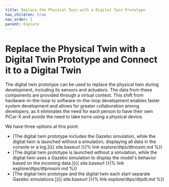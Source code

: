 ```yaml
---
title: Replace the Physical Twin with a Digital Twin Prototype
has_children: true
nav_order: 1
parent: Explore
---
```


<link rel="stylesheet" href="{{ site.baseurl }}{% link assets/css/tabs.css %}">
<script src="{{ site.baseurl }}{% link assets/js/tabs.js %}"> </script>

# Replace the Physical Twin with a Digital Twin Prototype and Connect it to a Digital Twin
The digital twin prototype can be used to replace the physical twin during development, including its sensors and actuators. The data from these components are provided through a virtual context. This shift from hardware-in-the-loop to software-in-the-loop development enables faster system development and allows for greater collaboration among developers, as it eliminates the need for each person to have their own PiCar-X and avoids the need to take turns using a physical device.

We have three options at this point:

* [The digital twin prototype includes the Gazebo simulation, while the digital twin is launched without a simulation, displaying all data in the console or a log.]({{ site.baseurl }}{% link explore/dtps/dtnosim.md %})
* [The digital twin prototype is launched without a simulation, while the digital twin uses a Gazebo simulation to display the model's behavior based on the incoming data.]({{ site.baseurl }}{% link explore/dtps/dtpnosim.md %})
* [The digital twin prototype and the digital twin each start separate Gazebo simulations.]({{ site.baseurl }}{% link explore/dtps/dtpdt.md %})